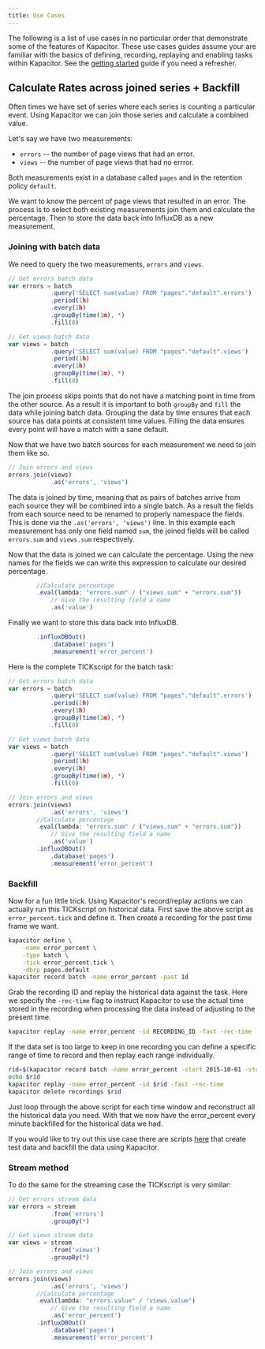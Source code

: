 ```yaml
---
title: Use Cases
---
```


The following is a list of use cases in no particular order that demonstrate some of the features of Kapacitor.
These use cases guides assume your are familiar with the basics of defining, recording, replaying and enabling tasks within Kapacitor.
See the [getting started](/docs/kapacitor/v0.1/introduction/getting_started.html) guide if you need a refresher.


Calculate Rates across joined series + Backfill
-----------------------------------------------

Often times we have set of series where each series is counting a particular event.
Using Kapacitor we can join those series and calculate a combined value.


Let's say we have two measurements:

* `errors` -- the number of page views that had an error.
* `views` -- the number of page views that had no errror.

Both measurements exist in a database called `pages` and in the retention policy `default`.

We want to know the percent of page views that resulted in an error.
The process is to select both existing measurements join them and calculate the percentage.
Then to store the data back into InfluxDB as a new measurement.

### Joining with batch data

We need to query the two measurements, `errors` and `views`.
```javascript
// Get errors batch data
var errors = batch
            .query('SELECT sum(value) FROM "pages"."default".errors')
            .period(1h)
            .every(1h)
            .groupBy(time(1m), *)
            .fill(0)

// Get views batch data
var views = batch
            .query('SELECT sum(value) FROM "pages"."default".views')
            .period(1h)
            .every(1h)
            .groupBy(time(1m), *)
            .fill(0)
```

The join process skips points that do not have a matching point in time from the other source.
As a result it is important to both `groupBy` and `fill` the data while joining batch data.
Grouping the data by time ensures that each source has data points at consistent time values.
Filling the data ensures every point will have a match with a sane default.

Now that we have two batch sources for each measurement we need to join them like so.

```javascript
// Join errors and views
errors.join(views)
            .as('errors', 'views')
```

The data is joined by time, meaning that as pairs of batches arrive from each source
they will be combined into a single batch. As a result the fields from each source need to
be renamed to properly namespace the fields. This is done via the `.as('errors', 'views')` line.
In this example each measurement has only one field named `sum`, the joined fields will be called
`errors.sum` and `views.sum` respectively.

Now that the data is joined we can calculate the percentage.
Using the new names for the fields we can write this expression to calculate our desired percentage.

```javascript
        //Calculate percentage
        .eval(lambda: "errors.sum" / ("views.sum" + "errors.sum"))
            // Give the resulting field a name
            .as('value')

```


 Finally we want to store this data back into InfluxDB.


```javascript
        .influxDBOut()
            .database('pages')
            .measurement('error_percent')

```

Here is the complete TICKscript for the batch task:


```javascript
// Get errors batch data
var errors = batch
            .query('SELECT sum(value) FROM "pages"."default".errors')
            .period(1h)
            .every(1h)
            .groupBy(time(1m), *)
            .fill(0)

// Get views batch data
var views = batch
            .query('SELECT sum(value) FROM "pages"."default".views')
            .period(1h)
            .every(1h)
            .groupBy(time(1m), *)
            .fill(0)

// Join errors and views
errors.join(views)
            .as('errors', 'views')
        //Calculate percentage
        .eval(lambda: "errors.sum" / ("views.sum" + "errors.sum"))
            // Give the resulting field a name
            .as('value')
        .influxDBOut()
            .database('pages')
            .measurement('error_percent')

```

### Backfill
Now for a fun little trick.
Using Kapacitor's record/replay actions we can actually run this TICKscript on historical data.
First save the above script as `error_percent.tick` and define it.
Then create a recording for the past time frame we want.

```sh
kapacitor define \
    -name error_percent \
    -type batch \
    -tick error_percent.tick \
    -dbrp pages.default
kapacitor record batch -name error_percent -past 1d
```

Grab the recording ID and replay the historical data against the task.
Here we specify the `-rec-time` flag to instruct Kapacitor to use the actual
time stored in the recording when processing the data instead of adjusting to the present time.

```sh
kapacitor replay -name error_percent -id RECORDING_ID -fast -rec-time
```


If the data set is too large to keep in one recording you can define a specific range of time to record
and then replay each range individually.

```sh
rid=$(kapacitor record batch -name error_percent -start 2015-10-01 -stop 2015-10-02)
echo $rid
kapacitor replay -name error_percent -id $rid -fast -rec-time
kapacitor delete recordings $rid
```

Just loop through the above script for each time window and reconstruct all the historical data you need.
With that we now have the error_percent every minute backfilled for the historical data we had.

If you would like to try out this use case there are scripts [here](https://github.com/influxdb/kapacitor/blob/master/examples/error_percent/) that create test data and backfill the data using Kapacitor.

### Stream method
To do the same for the streaming case the TICKscript is very similar:

```javascript
// Get errors stream data
var errors = stream
            .from('errors')
            .groupBy(*)

// Get views stream data
var views = stream
            .from('views')
            .groupBy(*)

// Join errors and views
errors.join(views)
            .as('errors', 'views')
        //Calculate percentage
        .eval(lambda: "errors.value" / "views.value")
            // Give the resulting field a name
            .as('error_percent')
        .influxDBOut()
            .database('pages')
            .measurement('error_percent')
```

